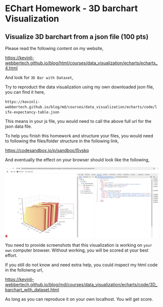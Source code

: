 # EChart Homework - 3D barchart Visualization

## Visualize 3D barchart from a json file (100 pts)

Please read the following content on my website,

https://kevinli-webbertech.github.io/blog/html/courses/data_visualization/echarts/echarts_4.html

And look for `3D Bar with Dataset`,

Try to reproduct the data visualization using my own downloaded json file,
you can find it here,

`https://kevinli-webbertech.github.io/blog/md/courses/data_visualization/echarts/code/life-expectancy-table.json`

This means in your js file, you would need to call the above full url for the json data file.

To help you finish this homework and structure your files, you would need to following the files/folder structure in the following link, 

https://codesandbox.io/p/sandbox/l5vskq

And eventually the effect on your browser should look like the following,

![3D_Bar_Chart.png](3D_Bar_Chart.png)

You need to provide screenshots that this visualization is working on `your own` computer browser.
Without working, you will be scored at your best effort.

If you still do not know and need extra help, you could inspect my html code in the folloiwng url,

https://kevinli-webbertech.github.io/blog/md/courses/data_visualization/echarts/code/3D_barchart_with_dataset.html

As long as you can reproduce it on your own localhost. You will get score.